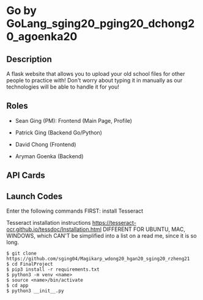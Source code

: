# Go by GoLang_sging20_pging20_dchong20_agoenka20

## Description
A flask website that allows you to upload your old school files for other people to practice with! Don't worry about typing it in manually as our technologies will be able to handle it for you!

## Roles
- Sean Ging (PM): Frontend (Main Page, Profile)
- Patrick Ging (Backend Go/Python)
- David Chong (Frontend)
    
- Aryman Goenka (Backend)

## API Cards

## Launch Codes
Enter the following commands
FIRST:
install Tesseract

Tesseract installation instructions 
https://tesseract-ocr.github.io/tessdoc/Installation.html
DIFFERENT FOR UBUNTU, MAC, WINDOWS, which CAN'T be simplified into a list on a read me, since it is so long.

```
$ git clone https://github.com/sging04/Magikarp_wdong20_hgan20_sging20_rzheng21
$ cd FinalProject
$ pip3 install -r requirements.txt
$ python3 -m venv <name>
$ source <name>/bin/activate
$ cd app
$ python3 __init__.py
```
